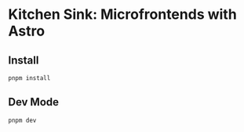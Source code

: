 # Kitchen Sink: Microfrontends with Astro

## Install

```shell
pnpm install
```

## Dev Mode

```shell
pnpm dev
```
